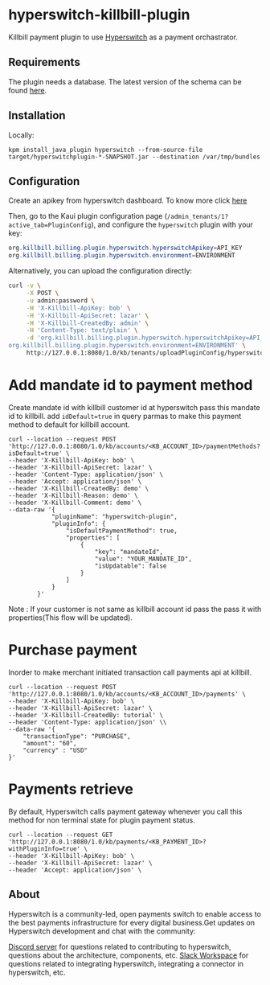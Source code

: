 # hyperswitch-killbill-plugin

Killbill payment plugin to use [Hyperswitch](https://hyperswitch.io/) as a payment orchastrator.


## Requirements

The plugin needs a database. The latest version of the schema can be found [here](https://github.com/juspay/hyperswitch-killbill-plugin.git/blob/d07af03287fe91354278a6b2202b6e82bf08d07a/src/main/resources/ddl.sql).

## Installation

Locally:

```
kpm install_java_plugin hyperswitch --from-source-file target/hyperswitchplugin-*-SNAPSHOT.jar --destination /var/tmp/bundles
```

## Configuration

Create an apikey from hyperswitch dashboard. To know more click [here](https://docs.hyperswitch.io/hyperswitch-open-source/account-setup/using-hyperswitch-control-center#user-content-create-an-api-key)

Then, go to the Kaui plugin configuration page (`/admin_tenants/1?active_tab=PluginConfig`), and configure the `hyperswitch` plugin with your key:

```java
org.killbill.billing.plugin.hyperswitch.hyperswitchApikey=API_KEY
org.killbill.billing.plugin.hyperswitch.environment=ENVIRONMENT
```

Alternatively, you can upload the configuration directly:

```bash
curl -v \
     -X POST \
     -u admin:password \
     -H 'X-Killbill-ApiKey: bob' \
     -H 'X-Killbill-ApiSecret: lazar' \
     -H 'X-Killbill-CreatedBy: admin' \
     -H 'Content-Type: text/plain' \
     -d 'org.killbill.billing.plugin.hyperswitch.hyperswitchApikey=API_KEY
org.killbill.billing.plugin.hyperswitch.environment=ENVIRONMENT' \
     http://127.0.0.1:8080/1.0/kb/tenants/uploadPluginConfig/hyperswitch-plugin
```
# Add mandate id to payment method

Create mandate id with killbill customer id at hyperswitch pass this mandate id to killbill. add `idDefault=true` in query parmas to make this payment method to default for killbill account.

```
curl --location --request POST 'http://127.0.0.1:8080/1.0/kb/accounts/<KB_ACCOUNT_ID>/paymentMethods?isDefault=true' \
--header 'X-Killbill-ApiKey: bob' \
--header 'X-Killbill-ApiSecret: lazar' \
--header 'Content-Type: application/json' \
--header 'Accept: application/json' \
--header 'X-Killbill-CreatedBy: demo' \
--header 'X-Killbill-Reason: demo' \
--header 'X-Killbill-Comment: demo' \
--data-raw '{
  			"pluginName": "hyperswitch-plugin",
  			"pluginInfo": {
    			"isDefaultPaymentMethod": true,
    			"properties": [
      				{
        				"key": "mandateId",
        				"value": "YOUR_MANDATE_ID",
        				"isUpdatable": false
      				}
    			]
  			}
		}'
```
Note : If your customer is not same as killbill account id pass the pass it with properties(This flow will be updated).

# Purchase payment 

Inorder to make merchant initiated transaction call payments api at killbill.

```
curl --location --request POST 'http://127.0.0.1:8080/1.0/kb/accounts/<KB_ACCOUNT_ID>/payments' \
--header 'X-Killbill-ApiKey: bob' \
--header 'X-Killbill-ApiSecret: lazar' \
--header 'X-Killbill-CreatedBy: tutorial' \
--header 'Content-Type: application/json' \\
--data-raw '{
    "transactionType": "PURCHASE",
    "amount": "60",
    "currency" : "USD"
}'
```

# Payments retrieve

By default, Hyperswitch calls payment gateway whenever you call this method for non terminal state for plugin payment status.

```
curl --location --request GET 'http://127.0.0.1:8080/1.0/kb/payments/<KB_PAYMENT_ID>?withPluginInfo=true' \
--header 'X-Killbill-ApiKey: bob' \
--header 'X-Killbill-ApiSecret: lazar' \
--header 'Accept: application/json' \
```



## About

Hyperswitch is a community-led, open payments switch to enable access to the best payments infrastructure for every digital business.Get updates on Hyperswitch development and chat with the community:

[Discord server](https://discord.com/invite/wJZ7DVW8mm) for questions related to contributing to hyperswitch, questions about the architecture, components, etc.
[Slack Workspace](https://hyperswitch-io.slack.com/ssb/redirect) for questions related to integrating hyperswitch, integrating a connector in hyperswitch, etc.
